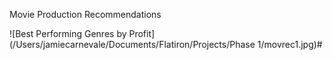 Movie Production Recommendations

![Best Performing Genres by Profit](/Users/jamiecarnevale/Documents/Flatiron/Projects/Phase 
1/movrec1.jpg)# 

